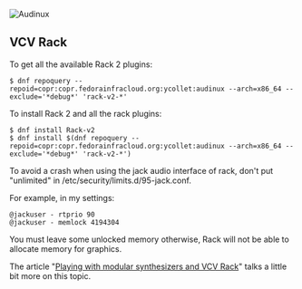 ![Audinux](../images/AudinuxBanner.png)

## VCV Rack

To get all the available Rack 2 plugins:
```
$ dnf repoquery --repoid=copr:copr.fedorainfracloud.org:ycollet:audinux --arch=x86_64 --exclude='*debug*' 'rack-v2-*'
```


To install Rack 2 and all the rack plugins:
```
$ dnf install Rack-v2
$ dnf install $(dnf repoquery --repoid=copr:copr.fedorainfracloud.org:ycollet:audinux --arch=x86_64 --exclude='*debug*' 'rack-v2-*')
```

To avoid a crash when using the jack audio interface of rack, don't put "unlimited" in /etc/security/limits.d/95-jack.conf.

For example, in my settings:
```
@jackuser - rtprio 90
@jackuser - memlock 4194304
```
You must leave some unlocked memory otherwise, Rack will not be able to allocate memory for graphics.

The article "[Playing with modular synthesizers and VCV Rack](https://fedoramagazine.org/vcv-rack-modular-synthesizers/)" talks a little bit more on this topic.

